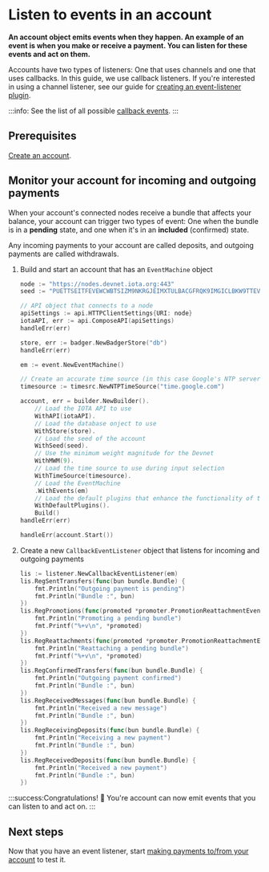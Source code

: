 # Listen to events in an account

**An account object emits events when they happen. An example of an event is when you make or receive a payment. You can listen for these events and act on them.**

Accounts have two types of listeners: One that uses channels and one that uses callbacks. In this guide, we use callback listeners. If you're interested in using a channel listener, see our guide for [creating an event-listener plugin](../how-to-guides/create-plugin.md).

:::info:
See the list of all possible [callback events](https://github.com/iotaledger/iota.go/blob/master/account/event/listener/callback_listener.go).
:::

## Prerequisites

[Create an account](../how-to-guides/create-account.md).

## Monitor your account for incoming and outgoing payments

When your account's connected nodes receive a bundle that affects your balance, your account can trigger two types of event: One when the bundle is in a **pending** state, and one when it's in an **included** (confirmed) state.

Any incoming payments to your account are called deposits, and outgoing payments are called withdrawals.


1. Build and start an account that has an `EventMachine` object

    ```go
    node := "https://nodes.devnet.iota.org:443"
    seed := "PUETTSEITFEVEWCWBTSIZM9NKRGJEIMXTULBACGFRQK9IMGICLBKW9TTEVSDQMGWKBXPVCBMMCXWMNPDX"

    // API object that connects to a node
    apiSettings := api.HTTPClientSettings{URI: node}
    iotaAPI, err := api.ComposeAPI(apiSettings)
    handleErr(err)

    store, err := badger.NewBadgerStore("db")
    handleErr(err)

    em := event.NewEventMachine()

    // Create an accurate time source (in this case Google's NTP server).
    timesource := timesrc.NewNTPTimeSource("time.google.com")

    account, err = builder.NewBuilder().
        // Load the IOTA API to use
        WithAPI(iotaAPI).
        // Load the database onject to use
        WithStore(store).
        // Load the seed of the account
        WithSeed(seed).
        // Use the minimum weight magnitude for the Devnet
        WithMWM(9).
        // Load the time source to use during input selection
        WithTimeSource(timesource).
        // Load the EventMachine
        .WithEvents(em)
        // Load the default plugins that enhance the functionality of the account
        WithDefaultPlugins().
        Build()
    handleErr(err)

    handleErr(account.Start())
    ```

2. Create a new `CallbackEventListener` object that listens for incoming and outgoing payments

    ```go
    lis := listener.NewCallbackEventListener(em)
    lis.RegSentTransfers(func(bun bundle.Bundle) {
		fmt.Println("Outgoing payment is pending")
		fmt.Println("Bundle :", bun)
	})
    lis.RegPromotions(func(promoted *promoter.PromotionReattachmentEvent) {
		fmt.Println("Promoting a pending bundle")
		fmt.Printf("%+v\n", *promoted)
	})
	lis.RegReattachments(func(promoted *promoter.PromotionReattachmentEvent) {
		fmt.Println("Reattaching a pending bundle")
		fmt.Printf("%+v\n", *promoted)
	})
    lis.RegConfirmedTransfers(func(bun bundle.Bundle) {
        fmt.Println("Outgoing payment confirmed")
        fmt.Println("Bundle :", bun)
    })
    lis.RegReceivedMessages(func(bun bundle.Bundle) {
        fmt.Println("Received a new message")
        fmt.Println("Bundle :", bun)
    })
    lis.RegReceivingDeposits(func(bun bundle.Bundle) {
        fmt.Println("Receiving a new payment")
        fmt.Println("Bundle :", bun)
    })
    lis.RegReceivedDeposits(func(bun bundle.Bundle) {
        fmt.Println("Received a new payment")
        fmt.Println("Bundle :", bun)
    })
    ```

:::success:Congratulations! :tada:
You're account can now emit events that you can listen to and act on.
:::

## Next steps

Now that you have an event listener, start [making payments to/from your account](../how-to-guides/create-and-manage-cda.md) to test it.

